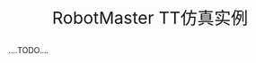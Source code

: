 <p style="font-size:30px; font-wight:bloder; text-align:center ">RobotMaster TT仿真实例 </p>

....TODO....
